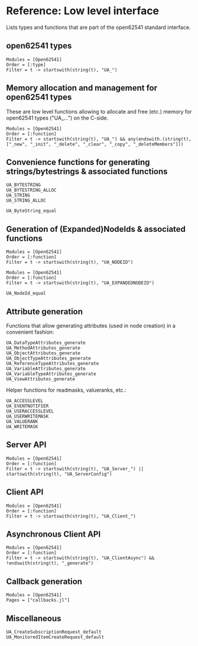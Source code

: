 # Reference: Low level interface

Lists types and functions that are part of the open62541 standard interface.

## open62541 types

```@autodocs
Modules = [Open62541]
Order = [:type]
Filter = t -> startswith(string(t), "UA_")
```

## Memory allocation and management for open62541 types

These are low level functions allowing to allocate and free (etc.) memory for
open62541 types ("UA_...") on the C-side.

```@autodocs
Modules = [Open62541]
Order = [:function]
Filter = t -> startswith(string(t), "UA_") && any(endswith.(string(t), ["_new", "_init", "_delete", "_clear", "_copy", "_deleteMembers"]))
```

## Convenience functions for generating strings/bytestrings & associated functions

```@docs
UA_BYTESTRING
UA_BYTESTRING_ALLOC
UA_STRING
UA_STRING_ALLOC
```

```@docs
UA_ByteString_equal
```

## Generation of (Expanded)NodeIds & associated functions

```@autodocs
Modules = [Open62541]
Order = [:function]
Filter = t -> startswith(string(t), "UA_NODEID") 
```

```@autodocs
Modules = [Open62541]
Order = [:function]
Filter = t -> startswith(string(t), "UA_EXPANDEDNODEID") 
```

```@docs
UA_NodeId_equal
```

## Attribute generation

Functions that allow generating attributes (used in node creation) in a convenient
fashion:

```@docs
UA_DataTypeAttributes_generate
UA_MethodAttributes_generate
UA_ObjectAttributes_generate
UA_ObjectTypeAttributes_generate
UA_ReferenceTypeAttributes_generate
UA_VariableAttributes_generate
UA_VariableTypeAttributes_generate
UA_ViewAttributes_generate
```

Helper functions for readmasks, valueranks, etc.:

```@docs
UA_ACCESSLEVEL
UA_EVENTNOTIFIER
UA_USERACCESSLEVEL
UA_USERWRITEMASK
UA_VALUERANK
UA_WRITEMASK
```

## Server API

```@autodocs
Modules = [Open62541]
Order = [:function]
Filter = t -> startswith(string(t), "UA_Server_") || startswith(string(t), "UA_ServerConfig")
```

## Client API

```@autodocs
Modules = [Open62541]
Order = [:function]
Filter = t -> startswith(string(t), "UA_Client_")
```

## Asynchronous Client API

```@autodocs
Modules = [Open62541]
Order = [:function]
Filter = t -> startswith(string(t), "UA_ClientAsync") && !endswith(string(t), "_generate")
```

## Callback generation

```@autodocs
Modules = [Open62541]
Pages = ["callbacks.jl"]
```

## Miscellaneous

```@docs
UA_CreateSubscriptionRequest_default
UA_MonitoredItemCreateRequest_default
```
